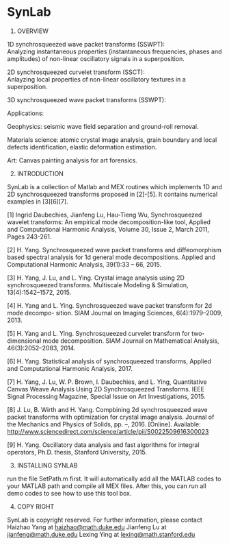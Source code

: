 # SynLab
 
1. OVERVIEW

1D synchrosqueezed wave packet transforms (SSWPT):    
Analyzing instantaneous properties (instantaneous frequencies, phases and amplitudes) of non-linear oscillatory signals in a superposition. 

2D synchrosqueezed curvelet transform (SSCT):     
Anlayzing local properties of non-linear oscillatory textures in a superposition. 

3D synchrosqueezed wave packet transforms (SSWPT):  

Applications:    

Geophysics:  seismic wave field separation and ground-roll removal.    

Materials science:  atomic crystal image analysis, grain boundary and local defects identification, elastic deformation estimation.    

Art:  Canvas painting analysis for art forensics.

2. INTRODUCTION

SynLab is a collection of Matlab and MEX routines which implements 1D and 2D synchrosqueezed transforms proposed in [2]-[5]. It contains numerical examples in [3][6][7].

[1] Ingrid Daubechies, Jianfeng Lu, Hau-Tieng Wu, Synchrosqueezed wavelet transforms: An empirical mode decomposition-like tool, Applied and Computational Harmonic Analysis, Volume 30, Issue 2, March 2011, Pages 243-261.

[2] H. Yang. Synchrosqueezed wave packet transforms and diffeomorphism based spectral analysis for 1d general mode decompositions. Applied and Computational Harmonic Analysis, 39(1):33 – 66, 2015.

[3] H. Yang, J. Lu, and L. Ying. Crystal image analysis using 2D synchrosqueezed transforms. Multiscale Modeling & Simulation, 13(4):1542–1572, 2015.

[4] H. Yang and L. Ying. Synchrosqueezed wave packet transform for 2d mode decompo- sition. SIAM Journal on Imaging Sciences, 6(4):1979–2009, 2013.

[5] H. Yang and L. Ying. Synchrosqueezed curvelet transform for two-dimensional mode decomposition. SIAM Journal on Mathematical Analysis, 46(3):2052–2083, 2014.

[6] H. Yang.  Statistical analysis of synchrosqueezed transforms, Applied and Computational Harmonic Analysis, 2017. 

[7] H. Yang, J. Lu, W. P. Brown, I. Daubechies, and L. Ying, Quantitative Canvas Weave Analysis Using 2D Synchrosqueezed Transforms. IEEE Signal Processing Magazine, Special Issue on Art Investigations, 2015. 

[8] J. Lu, B. Wirth and H. Yang. Compbining 2d synchrosqueezed wave packet transforms with optimization for crystal image analysis. Journal of the Mechanics and Physics of Solids, pp. –, 2016. [Online]. Available: http://www.sciencedirect.com/science/article/pii/S0022509616300023

[9] H. Yang. Oscillatory data analysis and fast algorithms for integral operators, Ph.D. thesis, Stanford University, 2015.

3. INSTALLING SYNLAB

run the file SetPath.m first. It will automatically add all the MATLAB codes to your MATLAB path and compile all MEX files. After this, you can run all demo codes to see how to use this tool box.

4. COPY RIGHT

SynLab is copyright reserved. For further information, please contact 
Haizhao Yang at haizhao@math.duke.edu
Jianfeng Lu at jianfeng@math.duke.edu
Lexing Ying at lexing@math.stanford.edu